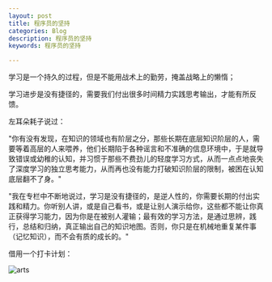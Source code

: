 ```yaml
---
layout: post
title: 程序员的坚持
categories: Blog
description: 程序员的坚持
keywords: 程序员的坚持

---
```




学习是一个持久的过程，但是不能用战术上的勤劳，掩盖战略上的懒惰；

学习进步是没有捷径的，需要我们付出很多时间精力实践思考输出，才能有所反馈。

左耳朵耗子说过：

"你有没有发现，在知识的领域也有阶层之分，那些长期在底层知识阶层的人，需要等着高层的人来喂养，他们长期陷于各种谣言和不准确的信息环境中，于是就导致错误或幼稚的认知，并习惯于那些不费劲儿的轻度学习方式，从而一点点地丧失了深度学习的独立思考能力，从而再也没有能力打破知识阶层的限制，被困在认知底层翻不了身。"

"我在专栏中不断地说过，学习是没有捷径的，是逆人性的，你需要长期的付出实践和精力。你听别人讲，或是自己看书，或是让别人演示给你，这些都不能让你真正获得学习能力，因为你是在被别人灌输；最有效的学习方法，是通过思辨，践行，总结和归纳，真正输出自己的知识地图。否则，你只是在机械地重复某件事（记忆知识），而不会有质的成长的。"


借用一个打卡计划：


![arts](/images/blog/arts.png)
